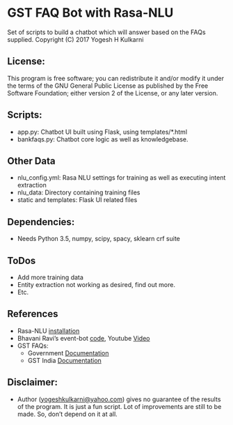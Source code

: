 # GST FAQ Bot with Rasa-NLU
Set of scripts to build a chatbot which will answer based on the FAQs supplied.
Copyright (C) 2017 Yogesh H Kulkarni

## License:
This program is free software; you can redistribute it and/or
modify it under the terms of the GNU General Public License
as published by the Free Software Foundation; either version 2
of the License, or any later version.

## Scripts:
* app.py: Chatbot UI built using Flask, using templates/*.html
* bankfaqs.py: Chatbot core logic as well as knowledgebase.


## Other Data
* nlu_config.yml: Rasa NLU settings for training as well as executing intent extraction
* nlu_data: Directory containing training files
* static and templates: Flask UI related files

## Dependencies:
* Needs Python 3.5, numpy, scipy, spacy, sklearn crf suite

## ToDos
* Add more training data
* Entity extraction not working as desired, find out more.
* Etc.

## References
* Rasa-NLU [installation](https://github.com/RasaHQ/rasa_nlu)
* Bhavani Ravi’s event-bot [code](https://github.com/bhavaniravi/rasa-site-bot), Youtube [Video](https://www.youtube.com/watch?v=ojuq0vBIA-g)
* GST FAQs:
    * Government [Documentation](http://www.cbec.gov.in/resources//htdocs-cbec/deptt_offcr/faq-on-gst.pdf)
    * GST India [Documentation](http://www.gstindia.com/frequently-asked-questions-faqs-on-goods-and-services-tax-gst/)

## Disclaimer:
* Author (yogeshkulkarni@yahoo.com) gives no guarantee of the results of the program. It is just a fun script. Lot of improvements are still to be made. So, don’t depend on it at all.
